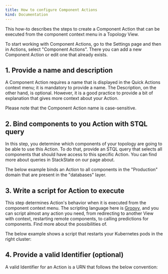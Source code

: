 ```yaml
---
title: How to configure Component Actions
kind: Documentation
---
```


This how-to describes the steps to create a Component Action that can be executed from the component context menu in a Topology View.

To start working with Component Actions, go to the Settings page and then in Actions, select "Component Actions". There you can add a new Component Action or edit one that already exists.

## 1. Provide a name and description

A Component Action requires a name that is displayed in the Quick Actions context menu; it is mandatory to provide a name. The Description, on the other hand, is optional. However, it is a good practice to provide a bit of explanation that gives more context about your Action.

Please note that the Component Action name is case-sensitive.

## 2. Bind components to you Action with STQL query

In this step, you determine which components of your topology are going to be able to use this Action. To do that, provide an STQL query that selects all components that should have access to this specific Action. You can find more about queries in StackState on our page about.

The below example binds an Action to all components in the "Production" domain that are present in the "databases" layer.

## 3. Write a script for Action to execute

This step determines Action's behavior when it is executed from the component context menu. The scripting language here is [Groovy](https://groovy-lang.org/), and you can script almost any action you need, from redirecting to another View with context, restarting remote components, to calling predictions for components. Find more about the possibilities of.  

The below example shows a script that restarts your Kubernetes pods in the right cluster:

## 4. Provide a valid Identifier (optional)

A valid Identifier for an Action is a URN that follows the below convention:
